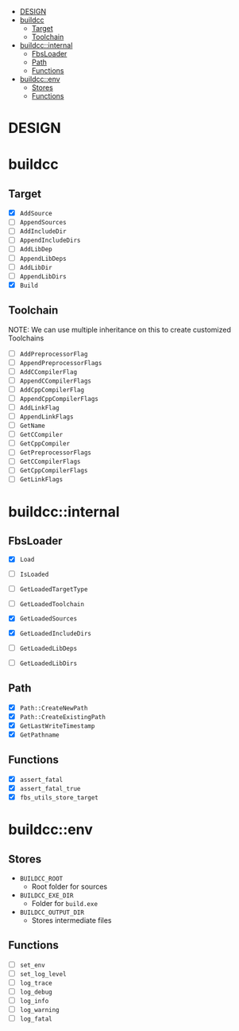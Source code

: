 - [DESIGN](#design)
- [buildcc](#buildcc)
  - [Target](#target)
  - [Toolchain](#toolchain)
- [buildcc::internal](#buildccinternal)
  - [FbsLoader](#fbsloader)
  - [Path](#path)
  - [Functions](#functions)
- [buildcc::env](#buildccenv)
  - [Stores](#stores)
  - [Functions](#functions-1)

# DESIGN

# buildcc

## Target

- [x] `AddSource`
- [ ] `AppendSources`
- [ ] `AddIncludeDir`
- [ ] `AppendIncludeDirs`
- [ ] `AddLibDep`
- [ ] `AppendLibDeps`
- [ ] `AddLibDir`
- [ ] `AppendLibDirs`
- [x] `Build`

## Toolchain

NOTE: We can use multiple inheritance on this to create customized Toolchains

- [ ] `AddPreprocessorFlag`
- [ ] `AppendPreprocessorFlags`
- [ ] `AddCCompilerFlag`
- [ ] `AppendCCompilerFlags`
- [ ] `AddCppCompilerFlag`
- [ ] `AppendCppCompilerFlags`
- [ ] `AddLinkFlag`
- [ ] `AppendLinkFlags`
- [ ] `GetName`
- [ ] `GetCCompiler`
- [ ] `GetCppCompiler`
- [ ] `GetPreprocessorFlags`
- [ ] `GetCCompilerFlags`
- [ ] `GetCppCompilerFlags`
- [ ] `GetLinkFlags`

# buildcc::internal

## FbsLoader

- [x] `Load`

- [ ] `IsLoaded`
- [ ] `GetLoadedTargetType`
- [ ] `GetLoadedToolchain`
- [x] `GetLoadedSources`
- [x] `GetLoadedIncludeDirs`
- [ ] `GetLoadedLibDeps`
- [ ] `GetLoadedLibDirs`

## Path

- [x] `Path::CreateNewPath`
- [x] `Path::CreateExistingPath` 
- [x] `GetLastWriteTimestamp`
- [x] `GetPathname`

## Functions

- [x] `assert_fatal`
- [x] `assert_fatal_true`
- [x] `fbs_utils_store_target`

# buildcc::env

## Stores

- `BUILDCC_ROOT`
  - Root folder for sources
- `BUILDCC_EXE_DIR`
  - Folder for `build.exe`
- `BUILDCC_OUTPUT_DIR`
  - Stores intermediate files

## Functions

- [ ] `set_env`
- [ ] `set_log_level`
- [ ] `log_trace`
- [ ] `log_debug`
- [ ] `log_info`
- [ ] `log_warning`
- [ ] `log_fatal`
